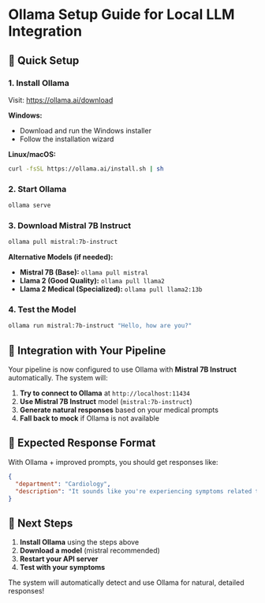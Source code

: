 # Ollama Setup Guide for Local LLM Integration

## 🚀 Quick Setup

### 1. Install Ollama
Visit: https://ollama.ai/download

**Windows:**
- Download and run the Windows installer
- Follow the installation wizard

**Linux/macOS:**
```bash
curl -fsSL https://ollama.ai/install.sh | sh
```

### 2. Start Ollama
```bash
ollama serve
```

### 3. Download Mistral 7B Instruct
```bash
ollama pull mistral:7b-instruct
```

**Alternative Models (if needed):**
- **Mistral 7B (Base):** `ollama pull mistral`
- **Llama 2 (Good Quality):** `ollama pull llama2`
- **Llama 2 Medical (Specialized):** `ollama pull llama2:13b`

### 4. Test the Model
```bash
ollama run mistral:7b-instruct "Hello, how are you?"
```

## 🔧 Integration with Your Pipeline

Your pipeline is now configured to use Ollama with **Mistral 7B Instruct** automatically. The system will:

1. **Try to connect to Ollama** at `http://localhost:11434`
2. **Use Mistral 7B Instruct** model (`mistral:7b-instruct`)
3. **Generate natural responses** based on your medical prompts
4. **Fall back to mock** if Ollama is not available

## 📝 Expected Response Format

With Ollama + improved prompts, you should get responses like:

```json
{
  "department": "Cardiology",
  "description": "It sounds like you're experiencing symptoms related to your heart, such as chest tightness and difficulty breathing. These could be signs that your heart isn't getting enough oxygen. This can happen due to things like high blood pressure or blocked arteries. It's important to take these symptoms seriously, as they could lead to a heart attack if not addressed. I recommend getting an ECG and seeing a cardiologist as soon as possible. Also, try to stay calm and avoid any physical or emotional stress."
}
```

## 🎯 Next Steps

1. **Install Ollama** using the steps above
2. **Download a model** (mistral recommended)
3. **Restart your API server**
4. **Test with your symptoms**

The system will automatically detect and use Ollama for natural, detailed responses! 